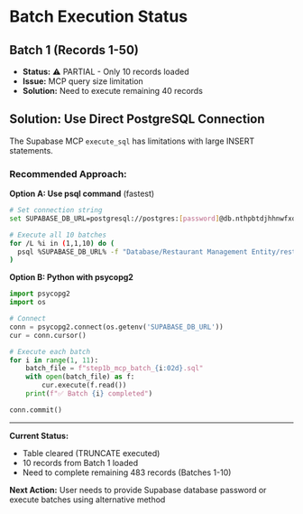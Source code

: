 # Batch Execution Status

## Batch 1 (Records 1-50)
- **Status:** ⚠️ PARTIAL - Only 10 records loaded
- **Issue:** MCP query size limitation
- **Solution:** Need to execute remaining 40 records

## Solution: Use Direct PostgreSQL Connection

The Supabase MCP `execute_sql` has limitations with large INSERT statements. 

### Recommended Approach:

**Option A: Use psql command** (fastest)
```bash
# Set connection string
set SUPABASE_DB_URL=postgresql://postgres:[password]@db.nthpbtdjhhnwfxqsxbvy.supabase.co:5432/postgres

# Execute all 10 batches
for /L %i in (1,1,10) do (
  psql %SUPABASE_DB_URL% -f "Database/Restaurant Management Entity/restaurant admins/step1b_mcp_batch_0%i.sql"
)
```

**Option B: Python with psycopg2**
```python
import psycopg2
import os

# Connect
conn = psycopg2.connect(os.getenv('SUPABASE_DB_URL'))
cur = conn.cursor()

# Execute each batch
for i in range(1, 11):
    batch_file = f"step1b_mcp_batch_{i:02d}.sql"
    with open(batch_file) as f:
        cur.execute(f.read())
    print(f"✅ Batch {i} completed")

conn.commit()
```

---

**Current Status:**  
- Table cleared (TRUNCATE executed)
- 10 records from Batch 1 loaded
- Need to complete remaining 483 records (Batches 1-10)

**Next Action:** User needs to provide Supabase database password or execute batches using alternative method

